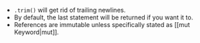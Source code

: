 - `.trim()` will get rid of trailing newlines.
- By default, the last statement will be returned if you want it to.
- References are immutable unless specifically stated as [[mut Keyword|mut]].